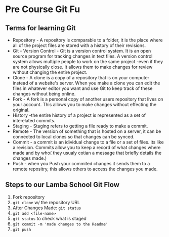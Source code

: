 # Pre Course Git Fu

## Terms for learning Git
 * Repository - A repository is comparable to a folder, it is the place where all of the project files are stored with a history of their revisions.
 * Git - Version Control - Git is a version control system. It is an open source program for tracking changes in text files. A version control system allows multiple people to work on the same project -even if they are not physically close. It allows them to make changes for review without changing the entire project.
 * Clone - A clone is a copy of a repository that is on your computer instead of a website's server. When you make a clone you can edit the files in whatever editor you want and use Git to keep track of these changes without being online.
 * Fork - A fork is a personal copy of another users repository that lives on your account. This allows you to make changes without effecting the original.
 * History -the entire history of a project is represented as a set of interelated commits. 
 * Staging - Staging refers to getting a file ready to make a commit.
 * Remote -  The version of something that is hosted on a server, it can be connected to local clones so that changes can be synced.
 * Commit - a commit is an idividual change to a file or a set of files. its like a revision. Commits allow you to keep a record of what changes where made and by who( they usualy cotian a message that briefly details the changes made.)
 * Push - when you Push your commited changes it sends them to a remote repositry, this allows others to access the changes you made.

## Steps to our Lamba School Git Flow
1. Fork repository
2. `git clone` w/ the repository URL 
3. After Changes Made: `git status`
4. `git add <file-name>` 
5. `git status` to check what is staged
6. `git commit -m 'made changes to the Readme'`
7. `git push`
